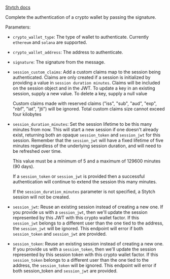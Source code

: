 [Stytch docs](https://stytch.com/docs/api/crypto-wallet-authenticate)

Complete the authentication of a crypto wallet by passing the signature.

Parameters:

- `crypto_wallet_type`: The type of wallet to authenticate. Currently `ethereum` and `solana` are supported.

- `crypto_wallet_address`: The address to authenticate.

- `signature`: The signature from the message.

- `session_custom_claims`: Add a custom claims map to the session being authenticated. Claims are only created if a session is initialized by providing a value in `session duration minutes`. Claims will be included on the session object and in the JWT. To update a key in an existing session, supply a new value. To delete a key, supply a null value

  Custom claims made with reserved claims ("iss", "sub", "aud", "exp", "nbf", "iat", "jti") will be ignored. Total custom claims size cannot exceed four kilobytes

- `session_duration_minutes`: Set the session lifetime to be this many minutes from now. This will start a new session if one doesn't already exist, returning both an opaque `session_token` and `session_jwt` for this session. Remember that the `session_jwt` will have a fixed lifetime of five minutes regardless of the underlying session duration, and will need to be refreshed over time.

  This value must be a minimum of 5 and a maximum of 129600 minutes (90 days).

  If a `session_token` or `session_jwt` is provided then a successful authentication will continue to extend the session this many minutes.

  If the `session_duration_minutes` parameter is not specified, a Stytch session will not be created.

- `session_jwt`: Reuse an existing session instead of creating a new one. If you provide us with a `session_jwt`, then we'll update the session represented by this JWT with this crypto wallet factor. If this `session_jwt` belongs to a different user than the one tied to the address, the `session_jwt` will be ignored. This endpoint will error if both `session_token` and `session_jwt` are provided.

- `session_token`: Reuse an existing session instead of creating a new one. If you provide us with a `session_token`, then we'll update the session represented by this session token with this crypto wallet factor. If this `session_token` belongs to a different user than the one tied to the address, the `session_token` will be ignored. This endpoint will error if both session_token and `session_jwt` are provided.

